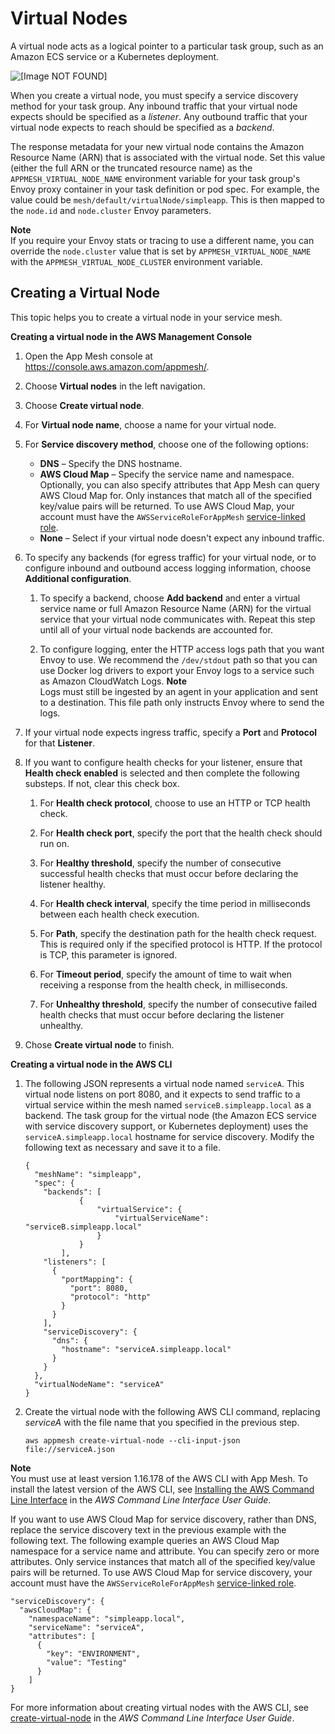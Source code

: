 # Virtual Nodes<a name="virtual_nodes"></a>

A virtual node acts as a logical pointer to a particular task group, such as an Amazon ECS service or a Kubernetes deployment\. 

![\[Image NOT FOUND\]](http://docs.aws.amazon.com/app-mesh/latest/userguide/images/virtual_node.png)

When you create a virtual node, you must specify a service discovery method for your task group\. Any inbound traffic that your virtual node expects should be specified as a *listener*\. Any outbound traffic that your virtual node expects to reach should be specified as a *backend*\.

The response metadata for your new virtual node contains the Amazon Resource Name \(ARN\) that is associated with the virtual node\. Set this value \(either the full ARN or the truncated resource name\) as the `APPMESH_VIRTUAL_NODE_NAME` environment variable for your task group's Envoy proxy container in your task definition or pod spec\. For example, the value could be `mesh/default/virtualNode/simpleapp`\. This is then mapped to the `node.id` and `node.cluster` Envoy parameters\.

**Note**  
If you require your Envoy stats or tracing to use a different name, you can override the `node.cluster` value that is set by `APPMESH_VIRTUAL_NODE_NAME` with the `APPMESH_VIRTUAL_NODE_CLUSTER` environment variable\.

## Creating a Virtual Node<a name="create-virtual-node"></a>

This topic helps you to create a virtual node in your service mesh\.

**Creating a virtual node in the AWS Management Console**

1. Open the App Mesh console at [https://console\.aws\.amazon\.com/appmesh/](https://console.aws.amazon.com/appmesh/)\.

1. Choose **Virtual nodes** in the left navigation\.

1. Choose **Create virtual node**\.

1. For **Virtual node name**, choose a name for your virtual node\.

1. For **Service discovery method**, choose one of the following options:
   + **DNS** – Specify the DNS hostname\.
   + **AWS Cloud Map** – Specify the service name and namespace\. Optionally, you can also specify attributes that App Mesh can query AWS Cloud Map for\. Only instances that match all of the specified key/value pairs will be returned\. To use AWS Cloud Map, your account must have the `AWSServiceRoleForAppMesh` [service\-linked role](using-service-linked-roles.md)\.
   + **None** – Select if your virtual node doesn't expect any inbound traffic\.

1. To specify any backends \(for egress traffic\) for your virtual node, or to configure inbound and outbound access logging information, choose **Additional configuration**\.

   1. To specify a backend, choose **Add backend** and enter a virtual service name or full Amazon Resource Name \(ARN\) for the virtual service that your virtual node communicates with\. Repeat this step until all of your virtual node backends are accounted for\.

   1. To configure logging, enter the HTTP access logs path that you want Envoy to use\. We recommend the `/dev/stdout` path so that you can use Docker log drivers to export your Envoy logs to a service such as Amazon CloudWatch Logs\.
**Note**  
Logs must still be ingested by an agent in your application and sent to a destination\. This file path only instructs Envoy where to send the logs\.

1. If your virtual node expects ingress traffic, specify a **Port** and **Protocol** for that **Listener**\.

1. If you want to configure health checks for your listener, ensure that **Health check enabled** is selected and then complete the following substeps\. If not, clear this check box\.

   1. For **Health check protocol**, choose to use an HTTP or TCP health check\.

   1. For **Health check port**, specify the port that the health check should run on\.

   1. For **Healthy threshold**, specify the number of consecutive successful health checks that must occur before declaring the listener healthy\.

   1. For **Health check interval**, specify the time period in milliseconds between each health check execution\.

   1. For **Path**, specify the destination path for the health check request\. This is required only if the specified protocol is HTTP\. If the protocol is TCP, this parameter is ignored\.

   1. For **Timeout period**, specify the amount of time to wait when receiving a response from the health check, in milliseconds\.

   1. For **Unhealthy threshold**, specify the number of consecutive failed health checks that must occur before declaring the listener unhealthy\.

1. Chose **Create virtual node** to finish\.

**Creating a virtual node in the AWS CLI**

1. The following JSON represents a virtual node named `serviceA`\. This virtual node listens on port 8080, and it expects to send traffic to a virtual service within the mesh named `serviceB.simpleapp.local` as a backend\. The task group for the virtual node \(the Amazon ECS service with service discovery support, or Kubernetes deployment\) uses the `serviceA.simpleapp.local` hostname for service discovery\. Modify the following text as necessary and save it to a file\.

   ```
   {
     "meshName": "simpleapp",
     "spec": {
       "backends": [
               {
                   "virtualService": {
                       "virtualServiceName": "serviceB.simpleapp.local"
                   }
               }
           ],
       "listeners": [
         {
           "portMapping": {
             "port": 8080,
             "protocol": "http"
           }
         }
       ],
       "serviceDiscovery": {
         "dns": {
           "hostname": "serviceA.simpleapp.local"
         }
       }
     },
     "virtualNodeName": "serviceA"
   }
   ```

1. Create the virtual node with the following AWS CLI command, replacing *serviceA* with the file name that you specified in the previous step\.

   ```
   aws appmesh create-virtual-node --cli-input-json file://serviceA.json
   ```
**Note**  
You must use at least version 1\.16\.178 of the AWS CLI with App Mesh\. To install the latest version of the AWS CLI, see [Installing the AWS Command Line Interface](https://docs.aws.amazon.com/cli/latest/userguide/installing.html) in the *AWS Command Line Interface User Guide*\.

   If you want to use AWS Cloud Map for service discovery, rather than DNS, replace the service discovery text in the previous example with the following text\. The following example queries an AWS Cloud Map namespace for a service name and attribute\. You can specify zero or more attributes\. Only service instances that match all of the specified key/value pairs will be returned\. To use AWS Cloud Map for service discovery, your account must have the `AWSServiceRoleForAppMesh` [service\-linked role](using-service-linked-roles.md)\. 

   ```
   "serviceDiscovery": {
     "awsCloudMap": {
       "namespaceName": "simpleapp.local",
       "serviceName": "serviceA",
       "attributes": [
         {
           "key": "ENVIRONMENT",
           "value": "Testing"
         }
       ]
   }
   ```

   For more information about creating virtual nodes with the AWS CLI, see [create\-virtual\-node](https://docs.aws.amazon.com/cli/latest/reference/appmesh/create-virtual-node.html) in the *AWS Command Line Interface User Guide*\.